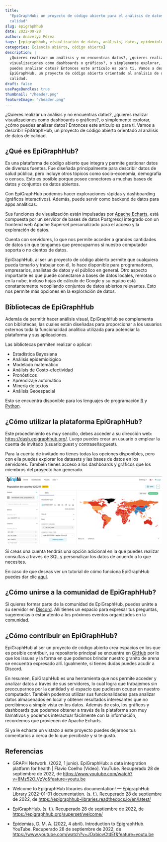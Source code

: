 ```yaml
---
title:
  "EpiGraphHub: un proyecto de código abierto para el análisis de datos de
  calidad"
slug: epigraphhub
date: 2022-09-28
author: Anavelyz Pérez
tags: [epigraphhub, visualización de datos, análisis, datos, epidemiología]
categories: [ciencia abierta, código abierto]
description: |
  ¿Quieres realizar un análisis y no encuentras datos?, ¿quieres realizar
  visualizaciones como dashboards o gráficos?, o simplemente explorar, ¿cómo
  puedes analizar datos? Entonces este artículo es para ti. Vamos a describir
  EpiGraphHub, un proyecto de código abierto orientado al análisis de datos de
  calidad.
draft: false
usePageBundles: true
thumbnail: "/header.png"
featureImage: "/header.png"
---
```


¿Quieres realizar un análisis y no encuentras datos?, ¿quieres realizar
visualizaciones como dashboards o gráficos?, o simplemente explorar, ¿cómo
puedes analizar datos? Entonces este artículo es para ti. Vamos a describir
EpiGraphHub, un proyecto de código abierto orientado al análisis de datos de
calidad.

<!-- TEASER_END -->

## ¿Qué es EpiGraphHub?

Es una plataforma de código abierto que integra y permite gestionar datos de
diversas fuentes. Fue diseñada principalmente para describir datos de salud
pública, pero incluye otros tópicos como socio-economía, demografía o censos.
Esto es posible porque posee conectores a muchas bases de datos y conjuntos de
datos abiertos.

Con EpiGraphHub podemos hacer exploraciones rápidas y dashboarding (gráficos
interactivos). Además, puede servir como backend de datos para apps analíticas.

Sus funciones de visualización están impulsadas por
[Apache Echarts](https://echarts.apache.org/), está compuesta por un servidor de
bases de datos Postgresql integrado con un frontend web Apache Superset
personalizado para el acceso y la exploración de datos.

Cuenta con servidores, lo que nos permite acceder a grandes cantidades de datos
sin que tengamos que preocuparnos si nuestro computador soporta o no cientos de
datos.

EpiGraphHub, al ser un proyecto de código abierto permite que cualquiera pueda
tomarlo y trabajar con él, lo hace disponible para programadores, empresarios,
analistas de datos y el público en general. Otro aspecto importante es que puede
conectarse a bases de datos locales, remotas o en la nube, incluso hojas de
cálculo de Google y su equipo está constantemente recopilando conjuntos de datos
abiertos relevantes. Esto nos permite más opciones en la exploración de datos.

## Bibliotecas de EpiGraphHub

Además de permitir hacer análisis visual, EpiGraphHub se complementa con
bibliotecas, las cuales están diseñadas para proporcionar a los usuarios
externos toda la funcionalidad analítica utilizada para potenciar la plataforma
y sus aplicaciones.

Las bibliotecas permiten realizar o aplicar:

- Estadística Bayesiana
- Análisis epidemiológico
- Modelado matemático
- Análisis de Costo-efectividad
- Pronósticos
- Aprendizaje automático
- Minería de textos
- Análisis Geoespacial

Esto se encuentra disponible para los lenguajes de programación
[R](https://github.com/thegraphnetwork/r-epigraphhub/blob/main/epigraphhub.Rproj)
y [Python](https://github.com/thegraphnetwork/epigraphhub_py).

## ¿Cómo utilizar la plataforma EpiGraphHub?

Este procedimiento es muy sencillo, debes acceder a su dirección web:
https://dash.epigraphhub.org/. Luego puedes crear un usuario o emplear la cuenta
de invitado (usuario:guest y contraseña:guest).

Para la cuenta de invitado no tienes todas las opciones disponibles, pero con
ella puedes explorar los datasets y las bases de datos en los servidores.
También tienes acceso a los dashboards y gráficos que los miembros del proyecto
han generado.

![egh](egh_map.png)

Si creas una cuenta tendrás una opción adicional en la que puedes realizar
consultas a través de SQL y personalizar los datos de acuerdo a lo que
necesites.

En caso de que deseas ver un tutorial de cómo funciona EpiGraphHub puedes dar
clic [aquí](https://youtu.be/JOxbiovCtdE).

## ¿Cómo unirse a la comunidad de EpiGraphHub?

Si quieres formar parte de la comunidad de EpiGraphHub, puedes unirte a su
servidor en [Discord](https://discord.gg/56thARPrnJ). Allí tienes un espacio
para expresar tus preguntas, sugerencias o estar atento a los próximos eventos
organizados en la comunidad.

## ¿Cómo contribuir en EpiGraphHub?

EpiGraphHub al ser un proyecto de código abierto crea espacios en los que es
posible contribuir, su repositorio principal se encuentra en
[GitHub](https://github.com/thegraphnetwork/EpiGraphHub#contributing) por lo que
los issues y la forma en que podemos brindar nuestro granito de arena se
encuentra expresado allí. Igualmente, si tienes dudas puedes acudir a Discord.

En resumen, EpiGraphHub es una herramienta que nos permite acceder y analizar
datos a través de sus servidores, lo cual logra que trabajemos sin preocuparnos
por la cantidad y el espacio que pudiesen ocupar en nuestro computador. También
podemos utilizar sus funcionalidades para analizar datos almacenados en local y
obtener resultados interesantes que no percibimos a simple vista en los datos.
Además de esto, los gráficos y dashboards que podemos obtener a través de la
plataforma son muy llamativos y podemos interactuar fácilmente con la
información, recordemos que provienen de Apache Echarts.

Si ya le echaste un vistazo a este proyecto puedes dejarnos tus comentarios a
cerca de lo que percibiste y si te gustó.

## Referencias

- GRAPH Network. (2022, 1 junio). EpiGraphHub: a data integration platform for
  health | Flavio Coelho [Vídeo]. YouTube. Recuperado 28 de septiembre de 2022,
  de https://www.youtube.com/watch?v=8Mz52O_VzVc&feature=youtu.be

- Welcome to EpigraphHub libraries documentation! — EpigraphHub Library
  2022-01-01 documentation. (s. f.). Recuperado 28 de septiembre de 2022, de
  https://epigraphhub-libraries.readthedocs.io/en/latest/

- EpiGraphHub. (s. f.). Recuperado 28 de septiembre de 2022, de
  https://epigraphhub.org/superset/welcome/

- Epidemias, D. M. A. (2022, 4 abril). Introduction to EpigraphHub. YouTube.
  Recuperado 28 de septiembre de 2022, de
  https://www.youtube.com/watch?v=JOxbiovCtdEf&feature=youtu.be

